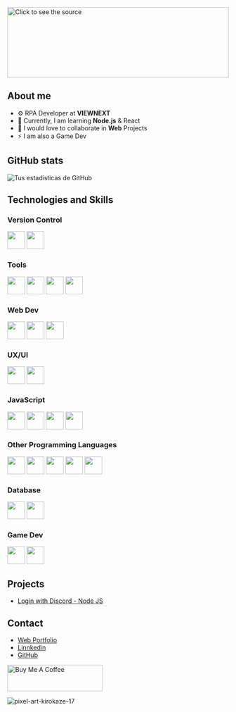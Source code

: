 
<div style="width: 100%;">
  <a href="https://github.com/mario0909-dev">
    <img src="test.svg" style="width: 100%;height:10rem;" alt="Click to see the source">
  </a>
</div>

## About me

- ⚙️ RPA Developer at **VIEWNEXT**
- 🌱 Currently, I am learning **Node.js** & React
- 👯 I would love to collaborate in **Web** Projects
- ⚡ I am also a Game Dev


## GitHub stats

![Tus estadísticas de GitHub](https://github-readme-stats.vercel.app/api?username=mario0909-dev&show_icons=true)

## Technologies and Skills
### Version Control 
<a><img height="40" src="https://img.shields.io/badge/GitHub-100000?style=for-the-badge&logo=github&logoColor=white"></a> 
<a><img height="40" src="https://img.shields.io/badge/GIT-E44C30?style=for-the-badge&logo=git&logoColor=white"></a>

### Tools
<a><img height="40" src="https://img.shields.io/badge/Visual_Studio_Code-0078D4?style=for-the-badge&logo=visual%20studio%20code&logoColor=white"></a>
<a><img height="40" src="https://img.shields.io/badge/sublime_text-%23575757.svg?&style=for-the-badge&logo=sublime-text&logoColor=important"></a>
<a><img height="40" src="https://img.shields.io/badge/Postman-FF6C37?style=for-the-badge&logo=Postman&logoColor=white"></a>
<a><img height="40" src="https://img.shields.io/badge/Android_Studio-3DDC84?style=for-the-badge&logo=android-studio&logoColor=white"></a>

### Web Dev

<a><img height="40" src="https://img.shields.io/badge/HTML5-E34F26?style=for-the-badge&logo=html5&logoColor=white"></a>
<a><img height="40" src="https://img.shields.io/badge/CSS3-1572B6?style=for-the-badge&logo=css3&logoColor=white"></a>
<a><img height="40" src="https://img.shields.io/badge/Bootstrap-563D7C?style=for-the-badge&logo=bootstrap&logoColor=white"></a>

### UX/UI

<a><img height="40" src="https://img.shields.io/badge/Figma-F24E1E?style=for-the-badge&logo=figma&logoColor=white"></a>
<a><img height="40" src="https://img.shields.io/badge/Canva-%2300C4CC.svg?&style=for-the-badge&logo=Canva&logoColor=white"></a>

### JavaScript
<a><img height="40" src="https://img.shields.io/badge/JavaScript-323330?style=for-the-badge&logo=javascript&logoColor=F7DF1E"></a>
<a><img height="40" src="https://img.shields.io/badge/npm-CB3837?style=for-the-badge&logo=npm&logoColor=white"></a>
<a><img height="40" src="https://img.shields.io/badge/Node%20js-339933?style=for-the-badge&logo=nodedotjs&logoColor=white"></a>
<a><img height="40" src="https://img.shields.io/badge/Express%20js-000000?style=for-the-badge&logo=express&logoColor=white"></a>

### Other Programming Languages
<a><img height="40" src="https://img.shields.io/badge/.NET-512BD4?style=for-the-badge&logo=dotnet&logoColor=white"></a>
<a><img height="40" src="https://img.shields.io/badge/PHP-777BB4?style=for-the-badge&logo=php&logoColor=white"></a>
<a><img height="40" src="https://img.shields.io/badge/Python-FFD43B?style=for-the-badge&logo=python&logoColor=blue"></a>
<a><img height="40" src="https://img.shields.io/badge/C%23-239120?style=for-the-badge&logo=c-sharp&logoColor=white"></a>
<a><img height="40" src="https://img.shields.io/badge/Android_Studio-3DDC84?style=for-the-badge&logo=android-studio&logoColor=white"></a>

### Database
<a><img height="40" src="https://img.shields.io/badge/MySQL-005C84?style=for-the-badge&logo=mysql&logoColor=white"></a>
<a><img height="40" src="https://img.shields.io/badge/Sqlite-003B57?style=for-the-badge&logo=sqlite&logoColor=white"></a>

### Game Dev
<a><img height="40" src="https://img.shields.io/badge/Unity-100000?style=for-the-badge&logo=unity&logoColor=white"></a>
<a><img height="40" src="https://img.shields.io/badge/blender-%23F5792A.svg?style=for-the-badge&logo=blender&logoColor=white"></a>

## Projects 
- <a href="https://github.com/mario0909-dev/Login-with-Discord---Node.js"> Login with Discord - Node JS </a>

## Contact

- <a href="https://mario0909-dev.github.io/Portfolio/">Web Portfolio </a>
- <a href="https://www.linkedin.com/in/mario-gonzalez-lopezosa/">Linnkedin </a>
- <a href="https://github.com/mario0909-dev">GitHub </a>

<a href="https://www.buymeacoffee.com/shadditz" target="_blank"><img src="https://cdn.buymeacoffee.com/buttons/v2/default-yellow.png" alt="Buy Me A Coffee" style="height: 60px !important;width: 217px !important;" ></a>

![pixel-art-kirokaze-17](https://github.com/mario0909-dev/mario0909-dev/assets/59892048/bbc3cf00-611b-4e56-ac06-c4f30da87b78)


